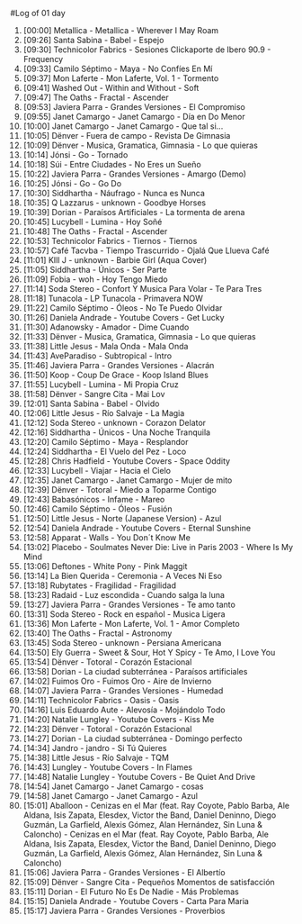 #Log of 01 day

1. [00:00] Metallica - Metallica - Wherever I May Roam
1. [09:26] Santa Sabina - Babel - Espejo
1. [09:30] Technicolor Fabrics - Sesiones Clickaporte de Ibero 90.9 - Frequency
1. [09:33] Camilo Séptimo - Maya - No Confíes En Mí
1. [09:37] Mon Laferte - Mon Laferte, Vol. 1 - Tormento
1. [09:41] Washed Out - Within and Without - Soft
1. [09:47] The Oaths - Fractal - Ascender
1. [09:53] Javiera Parra - Grandes Versiones - El Compromiso
1. [09:55] Janet Camargo - Janet Camargo - Día en Do Menor
1. [10:00] Janet Camargo - Janet Camargo - Que tal si...
1. [10:05] Dënver - Fuera de campo - Revista De Gimnasia
1. [10:09] Dënver - Musica, Gramatica, Gimnasia - Lo que quieras
1. [10:14] Jónsi - Go - Tornado
1. [10:18] Súi - Entre Ciudades - No Eres un Sueño
1. [10:22] Javiera Parra - Grandes Versiones - Amargo (Demo)
1. [10:25] Jónsi - Go - Go Do
1. [10:30] Siddhartha - Náufrago - Nunca es Nunca
1. [10:35] Q Lazzarus - unknown - Goodbye Horses
1. [10:39] Dorian - Paraísos Artificiales - La tormenta de arena
1. [10:45] Lucybell - Lumina - Hoy Soñé
1. [10:48] The Oaths - Fractal - Ascender
1. [10:53] Technicolor Fabrics - Tiernos - Tiernos
1. [10:57] Café Tacvba - Tiempo Trascurrido - Ojalá Que Llueva Café
1. [11:01] KIll J - unknown - Barbie Girl (Aqua Cover)
1. [11:05] Siddhartha - Únicos - Ser Parte
1. [11:09] Fobia - woh - Hoy Tengo Miedo
1. [11:14] Soda Stereo - Confort Y Musica Para Volar - Te Para Tres
1. [11:18] Tunacola - LP Tunacola - Primavera NOW
1. [11:22] Camilo Séptimo - Óleos - No Te Puedo Olvidar
1. [11:26] Daniela Andrade - Youtube Covers - Get Lucky
1. [11:30] Adanowsky - Amador - Dime Cuando
1. [11:33] Dënver - Musica, Gramatica, Gimnasia - Lo que quieras
1. [11:38] Little Jesus - Mala Onda - Mala Onda
1. [11:43] AveParadiso - Subtropical - Intro
1. [11:46] Javiera Parra - Grandes Versiones - Alacrán
1. [11:50] Koop - Coup De Grace - Koop Island Blues
1. [11:55] Lucybell - Lumina - Mi Propia Cruz
1. [11:58] Dënver - Sangre Cita - Mai Lov
1. [12:01] Santa Sabina - Babel - Olvido
1. [12:06] Little Jesus - Río Salvaje - La Magia
1. [12:12] Soda Stereo - unknown - Corazon Delator
1. [12:16] Siddhartha - Únicos - Una Noche Tranquila
1. [12:20] Camilo Séptimo - Maya - Resplandor
1. [12:24] Siddhartha - El Vuelo del Pez - Loco
1. [12:28] Chris Hadfield - Youtube Covers - Space Oddity
1. [12:33] Lucybell - Viajar - Hacia el Cielo
1. [12:35] Janet Camargo - Janet Camargo - Mujer de mito
1. [12:39] Dënver - Totoral - Miedo a Toparme Contigo
1. [12:43] Babasónicos - Infame - Mareo
1. [12:46] Camilo Séptimo - Óleos - Fusión
1. [12:50] Little Jesus - Norte (Japanese Version) - Azul
1. [12:54] Daniela Andrade - Youtube Covers - Eternal Sunshine
1. [12:58] Apparat - Walls - You Don´t Know Me
1. [13:02] Placebo - Soulmates Never Die: Live in Paris 2003 - Where Is My Mind
1. [13:06] Deftones - White Pony - Pink Maggit
1. [13:14] La Bien Querida - Ceremonia - A Veces Ni Eso
1. [13:18] Rubytates - Fragilidad - Fragilidad
1. [13:23] Radaid - Luz escondida - Cuando salga la luna
1. [13:27] Javiera Parra - Grandes Versiones - Te amo tanto
1. [13:31] Soda Stereo - Rock en español - Musica Ligera
1. [13:36] Mon Laferte - Mon Laferte, Vol. 1 - Amor Completo
1. [13:40] The Oaths - Fractal - Astronomy
1. [13:45] Soda Stereo - unknown - Persiana Americana
1. [13:50] Ely Guerra - Sweet & Sour, Hot Y Spicy - Te Amo, I Love You
1. [13:54] Dënver - Totoral - Corazón Estacional
1. [13:58] Dorian - La ciudad subterránea - Paraísos artificiales
1. [14:02] Fuimos Oro - Fuimos Oro - Aire de Invierno
1. [14:07] Javiera Parra - Grandes Versiones - Humedad
1. [14:11] Technicolor Fabrics - Oasis - Oasis
1. [14:16] Luis Eduardo Aute - Alevosía - Mojándolo Todo
1. [14:20] Natalie Lungley - Youtube Covers - Kiss Me
1. [14:23] Dënver - Totoral - Corazón Estacional
1. [14:27] Dorian - La ciudad subterránea - Domingo perfecto
1. [14:34] Jandro - jandro - Si Tú Quieres
1. [14:38] Little Jesus - Río Salvaje - TQM
1. [14:43] Lungley - Youtube Covers - In Flames
1. [14:48] Natalie Lungley - Youtube Covers - Be Quiet And Drive
1. [14:54] Janet Camargo - Janet Camargo - cosas
1. [14:58] Janet Camargo - Janet Camargo - Azul
1. [15:01] Aballoon - Cenizas en el Mar (feat. Ray Coyote, Pablo Barba, Ale Aldana, Isis Zapata, Elesdex, Victor the Band, Daniel Deninno, Diego Guzmán, La Garfield, Alexis Gómez, Alan Hernández, Sin Luna & Caloncho) - Cenizas en el Mar (feat. Ray Coyote, Pablo Barba, Ale Aldana, Isis Zapata, Elesdex, Victor the Band, Daniel Deninno, Diego Guzmán, La Garfield, Alexis Gómez, Alan Hernández, Sin Luna & Caloncho)
1. [15:06] Javiera Parra - Grandes Versiones - El Albertío
1. [15:09] Dënver - Sangre Cita - Pequeños Momentos de satisfacción
1. [15:11] Dorian - El Futuro No Es De Nadie - Más Problemas
1. [15:15] Daniela Andrade - Youtube Covers - Carta Para Maria
1. [15:17] Javiera Parra - Grandes Versiones - Proverbios
